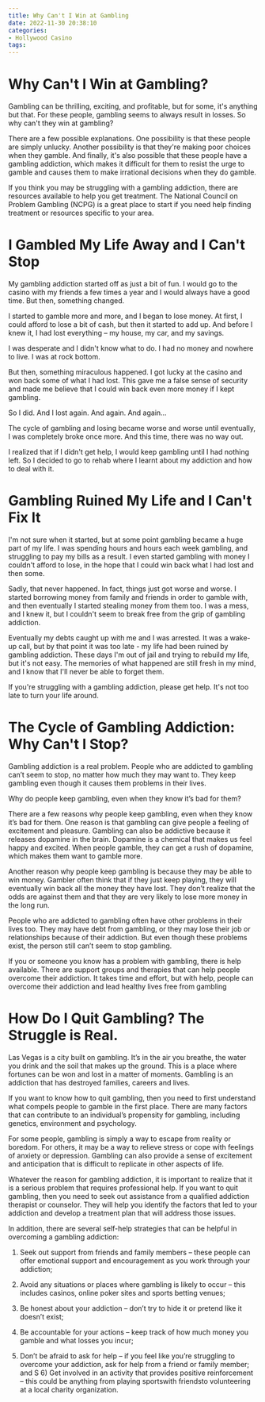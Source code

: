 ```yaml
---
title: Why Can't I Win at Gambling
date: 2022-11-30 20:38:10
categories:
- Hollywood Casino
tags:
---
```



#  Why Can't I Win at Gambling?

Gambling can be thrilling, exciting, and profitable, but for some, it's anything but that. For these people, gambling seems to always result in losses. So why can't they win at gambling?

There are a few possible explanations. One possibility is that these people are simply unlucky. Another possibility is that they're making poor choices when they gamble. And finally, it's also possible that these people have a gambling addiction, which makes it difficult for them to resist the urge to gamble and causes them to make irrational decisions when they do gamble.

If you think you may be struggling with a gambling addiction, there are resources available to help you get treatment. The National Council on Problem Gambling (NCPG) is a great place to start if you need help finding treatment or resources specific to your area.

#  I Gambled My Life Away and I Can't Stop

My gambling addiction started off as just a bit of fun. I would go to the casino with my friends a few times a year and I would always have a good time. But then, something changed.

I started to gamble more and more, and I began to lose money. At first, I could afford to lose a bit of cash, but then it started to add up. And before I knew it, I had lost everything – my house, my car, and my savings.

I was desperate and I didn't know what to do. I had no money and nowhere to live. I was at rock bottom.

But then, something miraculous happened. I got lucky at the casino and won back some of what I had lost. This gave me a false sense of security and made me believe that I could win back even more money if I kept gambling.

So I did. And I lost again. And again. And again…

The cycle of gambling and losing became worse and worse until eventually, I was completely broke once more. And this time, there was no way out.

I realized that if I didn't get help, I would keep gambling until I had nothing left. So I decided to go to rehab where I learnt about my addiction and how to deal with it.

#  Gambling Ruined My Life and I Can't Fix It

I'm not sure when it started, but at some point gambling became a huge part of my life. I was spending hours and hours each week gambling, and struggling to pay my bills as a result. I even started gambling with money I couldn't afford to lose, in the hope that I could win back what I had lost and then some.

Sadly, that never happened. In fact, things just got worse and worse. I started borrowing money from family and friends in order to gamble with, and then eventually I started stealing money from them too. I was a mess, and I knew it, but I couldn't seem to break free from the grip of gambling addiction.

Eventually my debts caught up with me and I was arrested. It was a wake-up call, but by that point it was too late - my life had been ruined by gambling addiction. These days I'm out of jail and trying to rebuild my life, but it's not easy. The memories of what happened are still fresh in my mind, and I know that I'll never be able to forget them.

If you're struggling with a gambling addiction, please get help. It's not too late to turn your life around.

#  The Cycle of Gambling Addiction: Why Can't I Stop?

Gambling addiction is a real problem. People who are addicted to gambling can’t seem to stop, no matter how much they may want to. They keep gambling even though it causes them problems in their lives.

Why do people keep gambling, even when they know it’s bad for them?

There are a few reasons why people keep gambling, even when they know it’s bad for them. One reason is that gambling can give people a feeling of excitement and pleasure. Gambling can also be addictive because it releases dopamine in the brain. Dopamine is a chemical that makes us feel happy and excited. When people gamble, they can get a rush of dopamine, which makes them want to gamble more.

Another reason why people keep gambling is because they may be able to win money. Gambler often think that if they just keep playing, they will eventually win back all the money they have lost. They don’t realize that the odds are against them and that they are very likely to lose more money in the long run.

People who are addicted to gambling often have other problems in their lives too. They may have debt from gambling, or they may lose their job or relationships because of their addiction. But even though these problems exist, the person still can’t seem to stop gambling.

If you or someone you know has a problem with gambling, there is help available. There are support groups and therapies that can help people overcome their addiction. It takes time and effort, but with help, people can overcome their addiction and lead healthy lives free from gambling

#  How Do I Quit Gambling? The Struggle is Real.

Las Vegas is a city built on gambling. It’s in the air you breathe, the water you drink and the soil that makes up the ground. This is a place where fortunes can be won and lost in a matter of moments. Gambling is an addiction that has destroyed families, careers and lives.

If you want to know how to quit gambling, then you need to first understand what compels people to gamble in the first place. There are many factors that can contribute to an individual’s propensity for gambling, including genetics, environment and psychology.

For some people, gambling is simply a way to escape from reality or boredom. For others, it may be a way to relieve stress or cope with feelings of anxiety or depression. Gambling can also provide a sense of excitement and anticipation that is difficult to replicate in other aspects of life.

Whatever the reason for gambling addiction, it is important to realize that it is a serious problem that requires professional help. If you want to quit gambling, then you need to seek out assistance from a qualified addiction therapist or counselor. They will help you identify the factors that led to your addiction and develop a treatment plan that will address those issues.

In addition, there are several self-help strategies that can be helpful in overcoming a gambling addiction:

1) Seek out support from friends and family members – these people can offer emotional support and encouragement as you work through your addiction;

2) Avoid any situations or places where gambling is likely to occur – this includes casinos, online poker sites and sports betting venues;

3) Be honest about your addiction – don’t try to hide it or pretend like it doesn’t exist;

4) Be accountable for your actions – keep track of how much money you gamble and what losses you incur;

5) Don’t be afraid to ask for help – if you feel like you’re struggling to overcome your addiction, ask for help from a friend or family member; and
S 6) Get involved in an activity that provides positive reinforcement – this could be anything from playing sportswith friendsto volunteering at a local charity organization.